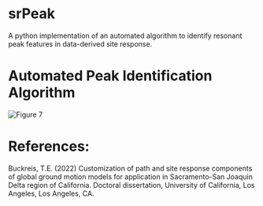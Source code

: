 # srPeak

A python implementation of an automated algorithm to identify resonant peak features in data-derived site response.

# Automated Peak Identification Algorithm

![Figure 7](https://github.com/tristanbuckreis/srPeak/assets/71461454/d8dd17de-dc54-4032-b59c-143eb5eb2c66)


# References:

Buckreis, T.E. (2022) Customization of path and site response components of global ground motion models for application in Sacramento-San Joaquin Delta region of California. Doctoral dissertation, University of California, Los Angeles, Los Angeles, CA.
